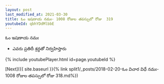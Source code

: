 ```yaml
---
layout: post
last_modified_at: 2021-03-30
title: ఓం ఇషణాయ నమః- 1008 రోజుల తపస్సులో రోజు  319
youtubeId: qbhYDdMlbbE
---
```

 
 
 ఓం ఇషణాయ నమః  
 
 -  ఎవరు ప్రతిదీ శ్రద్ధతో నిర్వహిస్తారు 
 
  
 
  
 
 
 
 
 
 


{% include youtubePlayer.html id=page.youtubeId %}
 
[Next]({{ site.baseurl }}{% link  split1/_posts/2018-02-20-ఓం విచార విధే నమః- 1008 రోజుల తపస్సులో రోజు  318.md%})
 
